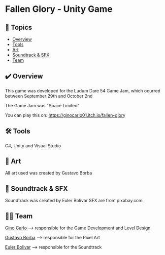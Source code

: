 # Fallen Glory - Unity Game

## 📌 Topics

- [Overview](#visao-geral)
- [Tools](#ferramentas)
- [Art](#artes)
- [Soundtrack & SFX](#musicas)
- [Team](#colaboradores)

<a name="visao-geral"></a>
## ✔️ Overview  

This game was developed for the Ludum Dare 54 Game Jam, which ocurred between September 29th and October 2nd

The Game Jam was "Space Limited"

You can play this on: https://ginocarlo01.itch.io/fallen-glory

<a name="ferramentas"></a>
## 🛠 Tools
C#, Unity and Visual Studio

<a name="artes"></a>
## 🎨 Art
All art used was created by Gustavo Borba

<a name="musicas"></a>
## 🎵 Soundtrack & SFX
Soundtrack was created	by Euler Bolivar
SFX are from pixabay.com

<a name="colaboradores"></a>
## 👨‍💻 Team
[Gino Carlo](https://ginocarlo01.itch.io/)
--> responsible for the Game Development and Level Design

[Gustavo Borba](https://github.com/luminarts)
--> responsible for the Pixel Art

[Euler Bolivar](https://github.com/eulerbolivar)
--> responsible for the Soundtrack


